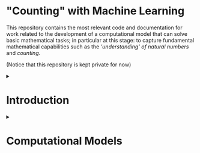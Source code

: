 # "Counting" with Machine Learning

This repository contains the most relevant code and documentation for work related to the development of a computational model that can solve basic mathematical tasks; in particular at this stage: to capture fundamental mathematical capabilities such as the *'understanding' of natural numbers* and *counting*. 

(Notice that this repository is kept private for now)



<details>
<summary><h1> Introduction  </h1> </summary>
In several meetings, talks and discussions we have discussed different aspects of *counting* extensively already, so here are just some keypoints to keep in mind for the development of a comp. model with the ability to count. 

Counting is the act of determining the number of objects in question. What is the number of objects? One possible answer is to define it by the constraint: Two sets of objects have the same *number* of elements if they have the same cardinality, which means there exists a one-to-one correspondence between the elements.
Numbers in the symbolic or lingual representation can be viewed as intermediate placeholders in order to compare different cardinalities.

<img src="Pics/correspondence.png"  width="220" align="center"> <img src="Pics/intermediate.png"  width="420">

For humans one can distinguish between two ways of determining the number of elements:

<img src="Pics/sub_vs_algo_counting.PNG"  width="480">

The algorithmic counting requires the following steps iteratively:
1) Recognize objects of interest
2) Picking an object of interest, that has not been counted yet
3) Update the counter in internal or external representation of numbers

Point 2. and 3. can be considered to require an internal memory of the agent.

A deeper understanding of numbers though is broadly considered more as gaining the result of counting (number associated with the last object counted), but with linking the result with the cardinality of the set. Unique tests to determine this understanding are not easy to design and any ideas are welcomed.

<img src="Pics/cardinality.png"  width="200">

Other properties of numbers that should be captured by the comp. model are the following invariances:
- Permutation invariance
- Invariance under spatial transformations of the objects


</details>



<details>
<summary><h1> Computational Models </h1> </summary>

The above sketched aspects of counting and the understanding of numbers should be captured by computational models in this project.

### Subitizing
Motivated by the ability of humans to subitize small numbers of objects, the code in [subitizing.py](https://gitlab.com/ssabathiel/ml_counting/blob/master/subitizing.py) was developed, which is able to determine the number of randomly distributed squares with varying size by a one-shot approach where the picture of the squares is passed through a  feed-forward CNN.

<img src="Pics/squares.png"  width="400">

<img src="Pics/sub_result.png"  width="200">

### Picking Objects (Binaries)
Point 2. of the above required steps to algorithmicly count - to decide which objects to pick one by one, has been modeled in a very basic setup of 1-D binary arrays in [RL_pick_1s.ipynb](https://gitlab.com/ssabathiel/ml_counting/blob/master/RL_pick_1s.ipynb) . Therefore the principle of Reinforcement learning with the method of Q-learning has been used. At each time step the whole binary array is given to the agent, whose goal it is to pick every 1 exactly once and without pickin any non-objects (zeros). Picking a binary at a certain position corresponds to an action in the action space. Thus the action space increases with the dimension of the input (not desired for more general setups).
<img src="Pics/pick1s.png"  width="200">
<img src="Pics/pick1s_result.png"  width="250">

### Counting with sequence
To extend the idea of counting from just picking certain objects, the model in [RNN_Counting.ipynb](https://gitlab.com/ssabathiel/ml_counting/blob/master/RNN_Counting.ipynb) is capable of synchronizing each pick with a counting status. This requires an internal memory of the system (to know at which counter one is) and is resolved by using a RNN. In contrast to the picking example above, here the agent does not have the full binary array in sight at each time step, but strides from left to right and has one binary as observation at each time step. Each number is represented by an output node of the RNN.

<img src="Pics/sequ1.png"  width="350">

<img src="Pics/sequ2.png"  width="350">

### A^n B^n 
The code in [AnBn.ipynb](https://gitlab.com/ssabathiel/ml_counting/blob/master/AnBn.ipynb)  reproduces the model and results from the paper [Learning_to_count_wo_counter](https://pdfs.semanticscholar.org/60d1/5a73c5e62caeb8b6b86f9e75c86ea81cbff3.pdf?_ga=2.55709544.2147280421.1547224703-1560358086.1545147070). Here the agent (non-RL) is exposed to a sequence of n 'A's followed by n 'B's (in my case 'A'->1,'B'->0). At each time step only one character is shown to the system. The goal of the agent is predict the next character at each time step. For the 'A's this is not possible, since the model cannot know how many 'A's there are going to be, but since there are as many 'Bs' as 'As' (which it has seen), it can in principle the number of 'Bs' before terminating.
<img src="Pics/AnBn.png"  width="350">


### RL with RNN and limited field of view
This model should combine many of the above stated and implemented aspects of counting. It is the main project now and should be the basis for an agent in a more human-like environment. 
The set-up of the model is is as followed:
An agent has a limited field of view (cannot see the whole state at each instant of time) of a 1|2-D binary. The possible actions of the agents are: Picking, Stopping, Moving attention/field of view to left, --|-- to the right, picking a number of the number sequence. There are several reasons why a limited visual field is modeled: First it mimics the visual field of humans. Second it reduces the amount of data, that has to processed at each time instant. Third it can focus only on relevant parts of the input. Fourth, a fixed size of visual field can be inbedded in environments of any size and are thus easier to generalize.  To remember at which counter the agent is and to wich regions to look at the agent is required to have an internal memory, which is modeled by a RNN. The learning process is based on reinforcement learning.

In prospect for a publication of the work, a succsessful model of this kind would capture the following novel or state-of-the-art aspects:
- Most other published counting models, the agent's main challange is the 'Which-object-to-pick-next' challenge and updating an external memory (e.g. shifting an external counter to the right, each time it picks an object, which correspons more to a reaction game). In our approach the agent has an internal memory modeled by the RNN, which keeps track of the current counter and needs to find an internal representation for that.
- Most application of RL-algorithms so far are focused on markov-processes, where the optimal action can be chosen just from the current state of the world. Some problems however require a memory from the history of the events in order to solve a problem, such as counting.
- It is in line with current trends of machine learning to process both, static and dynamic input sequentially instead of all in one 'shot': For static input, such as object recognition in images, with attention shifting and for dynamic input (e.g. videos) by taking only the current image as input, but having information about the past images without saving and stacking them together.
- It is a  step towards the agent in human-like environment (limited visual field, internal memory...)
 
This model is in progress right now: [RL_RNN_moving_picking_counting.ipynb](https://gitlab.com/ssabathiel/ml_counting/blob/master/RL_RNN_moving_picking_counting.ipynb)


<img src="Pics/RL_RNN.png"  width="350">

<img src="Pics/RL_RNN_2D_1.png"  width="350"> <img src="Pics/RL_RNN_2D_2.png"  width="350">



</details>









